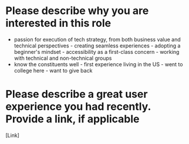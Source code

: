 # Please describe why you are interested in this role

- passion for execution of tech strategy, from both business value and technical perspectives - creating seamless experiences - adopting a beginner's mindset - accessibility as a first-class concern - working with technical and non-technical groups
- know the constituents well - first experience living in the US - went to college here - want to give back

# Please describe a great user experience you had recently. Provide a link, if applicable

[Link]
